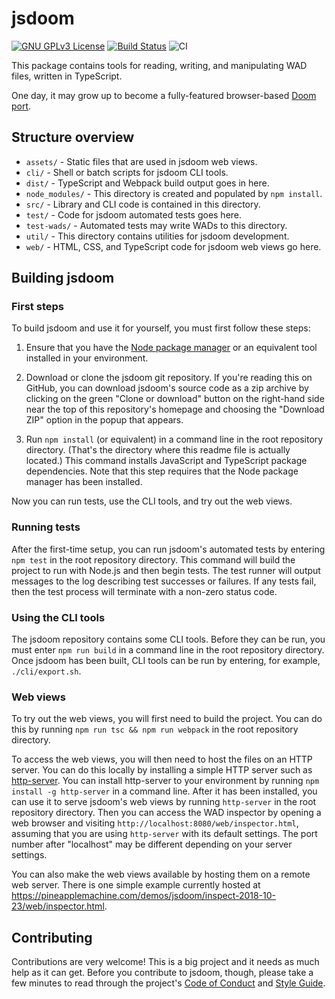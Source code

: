 # jsdoom

[![GNU GPLv3 License][license-image]][license]
[![Build Status][travis-image]][travis-url]
![CI](https://github.com/pineapplemachine/jsdoom/workflows/CI/badge.svg)

This package contains tools for reading, writing, and manipulating WAD files,
written in TypeScript.

One day, it may grow up to become a fully-featured browser-based
[Doom port](https://doomwiki.org/wiki/Source_port).

[license-image]: http://img.shields.io/badge/license-GPL3-green.svg
[license]: https://github.com/pineapplemachine/jsdoom/blob/master/LICENSE

[travis-url]: https://travis-ci.org/pineapplemachine/jsdoom
[travis-image]: https://travis-ci.org/pineapplemachine/jsdoom.svg?branch=master

## Structure overview

- `assets/` - Static files that are used in jsdoom web views.
- `cli/` - Shell or batch scripts for jsdoom CLI tools.
- `dist/` - TypeScript and Webpack build output goes in here.
- `node_modules/` - This directory is created and populated by `npm install`.
- `src/` - Library and CLI code is contained in this directory.
- `test/` - Code for jsdoom automated tests goes here.
- `test-wads/` - Automated tests may write WADs to this directory.
- `util/` - This directory contains utilities for jsdoom development.
- `web/` - HTML, CSS, and TypeScript code for jsdoom web views go here.

## Building jsdoom

### First steps

To build jsdoom and use it for yourself, you must first follow these steps:

1. Ensure that you have the [Node package manager](https://www.npmjs.com/get-npm)
or an equivalent tool installed in your environment.

2. Download or clone the jsdoom git repository. If you're reading this on
GitHub, you can download jsdoom's source code as a zip archive by clicking
on the green "Clone or download" button on the right-hand side near the
top of this repository's homepage and choosing the "Download ZIP" option
in the popup that appears.

3. Run `npm install` (or equivalent) in a command line in the root
repository directory. (That's the directory where this readme file is
actually located.)
This command installs JavaScript and TypeScript package dependencies.
Note that this step requires that the Node package manager has been installed.

Now you can run tests, use the CLI tools, and try out the web views.

### Running tests

After the first-time setup, you can run jsdoom's automated tests by entering
`npm test` in the root repository directory. This command will build the
project to run with Node.js and then begin tests.
The test runner will output messages to the log describing test successes or
failures. If any tests fail, then the test process will terminate with a
non-zero status code.

### Using the CLI tools

The jsdoom repository contains some CLI tools. Before they can be run,
you must enter `npm run build` in a command line in the root repository
directory. Once jsdoom has been built, CLI tools can be run by entering,
for example, `./cli/export.sh`.

### Web views

To try out the web views, you will first need to build the project.
You can do this by running `npm run tsc && npm run webpack` in the root
repository directory.

To access the web views, you will then need to host the files on an HTTP
server. You can do this locally by installing a simple HTTP server such
as [http-server](https://www.npmjs.com/package/http-server).
You can install http-server to your environment by running
`npm install -g http-server` in a command line. After it has been installed,
you can use it to serve jsdoom's web views by running `http-server` in
the root repository directory.
Then you can access the WAD inspector by opening a web browser and visiting
`http://localhost:8080/web/inspector.html`, assuming that you are using
`http-server` with its default settings. The port number after "localhost"
may be different depending on your server settings.

You can also make the web views available by hosting them on a remote
web server. There is one simple example currently hosted at
https://pineapplemachine.com/demos/jsdoom/inspect-2018-10-23/web/inspector.html.

## Contributing

Contributions are very welcome! This is a big project and it needs as much help as it can get. Before you contribute to jsdoom, though, please take a few minutes to read through the project's [Code of Conduct](https://github.com/pineapplemachine/jsdoom/blob/master/conduct.md) and [Style Guide](https://github.com/pineapplemachine/jsdoom/blob/master/style.md).
